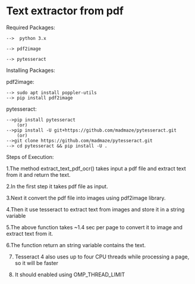 # Text extractor from pdf #


Required Packages:
	
	-->  python 3.x

	--> pdf2image

	--> pytesseract



Installing Packages:

pdf2image:


	--> sudo apt install poppler-utils
	--> pip install pdf2image

pytesseract:


	-->pip install pytesseract   
		(or)
	-->pip install -U git+https://github.com/madmaze/pytesseract.git
		(or)
	-->git clone https://github.com/madmaze/pytesseract.git 
	--> cd pytesseract && pip install -U .



Steps of Execution:

1.The method extract_text_pdf_ocr() takes input a pdf file and extract text from it and return the text.

2.In the first step it takes pdf file as input.

3.Next it convert the pdf file into images using pdf2image library.

4.Then it use tesseract to extract text from images and store it in a string variable

5.The above function takes ~1.4 sec per page to convert it to image and extract text from it.

6.The function return an string variable contains the text.

7. Tesseract 4 also uses up to four CPU threads while processing a page, so it will be faster

8. It should enabled using OMP_THREAD_LIMIT
	


